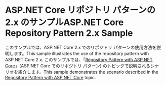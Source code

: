 # <a name="aspnet-core-repository-pattern-2x-sample"></a><span data-ttu-id="49388-101">ASP.NET Core リポジトリ パターンの 2.x のサンプル</span><span class="sxs-lookup"><span data-stu-id="49388-101">ASP.NET Core Repository Pattern 2.x Sample</span></span>

<span data-ttu-id="49388-102">このサンプルでは、ASP.NET Core 2.x でのリポジトリ パターンの使用方法を説明します。</span><span class="sxs-lookup"><span data-stu-id="49388-102">This sample illustrates the use of the repository pattern with ASP.NET Core 2.x.</span></span> <span data-ttu-id="49388-103">このサンプルでは、「[Repository Pattern with ASP.NET Core](https://docs.microsoft.com/aspnet/core/fundamentals/repository-pattern)」(ASP.NET Core でのリポジトリ パターン) のトピックで説明されるシナリオを紹介します。</span><span class="sxs-lookup"><span data-stu-id="49388-103">This sample demonstrates the scenario described in the [Repository Pattern with ASP.NET Core](https://docs.microsoft.com/aspnet/core/fundamentals/repository-pattern) topic.</span></span>
